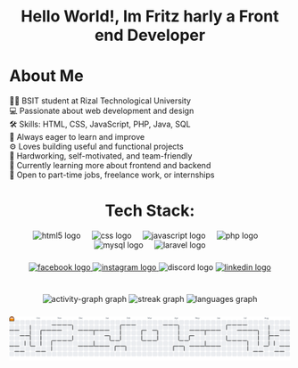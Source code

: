 <h1 align="center">Hello World!, Im Fritz harly a Front end Developer</h1>
<h1>About Me</h1>
🧑‍💻 BSIT student at Rizal Technological University <br>
💻 Passionate about web development and design <br>
🛠️ Skills: HTML, CSS, JavaScript, PHP, Java, SQL <br>
🎯 Always eager to learn and improve <br> 
⚙️ Loves building useful and functional projects <br>
🤝 Hardworking, self-motivated, and team-friendly <br>
🌱 Currently learning more about frontend and backend <br>
🚀 Open to part-time jobs, freelance work, or internships <br>



###
<h1 align="center">Tech Stack:</h1>
<div align="center">
  <img src="https://cdn.simpleicons.org/html5/E34F26" height="60" alt="html5 logo"  />
  <img width="12" />
  <img src="https://cdn.simpleicons.org/css/1572B6" height="60" alt="css logo"  />
  <img width="12" />
  <img src="https://cdn.simpleicons.org/javascript/F7DF1E" height="60" alt="javascript logo"  />
  <img width="12" />
  <img src="https://cdn.simpleicons.org/php/777BB4" height="60" alt="php logo"  />
  <img width="12" />
  <img src="https://cdn.simpleicons.org/mysql/4479A1" height="60" alt="mysql logo"  />
  <img width="12" />
  <img src="https://cdn.simpleicons.org/laravel/FF2D20" height="60" alt="laravel logo"  />
</div>

###

<div align="center">
  <a href="https://www.facebook.com/fritz.harly.3" target="_blank">
    <img src="https://img.shields.io/static/v1?message=Facebook&logo=facebook&label=&color=1877F2&logoColor=white&labelColor=&style=for-the-badge" height="25" alt="facebook logo"  />
  </a>
  <a href="https://www.instagram.com/frehitz_____/" target="_blank">
    <img src="https://img.shields.io/static/v1?message=Instagram&logo=instagram&label=&color=E4405F&logoColor=white&labelColor=&style=for-the-badge" height="25" alt="instagram logo"  />
  </a>
  <img src="https://img.shields.io/static/v1?message=Discord&logo=discord&label=&color=7289DA&logoColor=white&labelColor=&style=for-the-badge" height="25" alt="discord logo"  />
  <a href="https://www.linkedin.com/in/fritz-harly-degamo-35b37530a/" target="_blank">
    <img src="https://img.shields.io/static/v1?message=LinkedIn&logo=linkedin&label=&color=0077B5&logoColor=white&labelColor=&style=for-the-badge" height="25" alt="linkedin logo"  />
  </a>
</div>

###

<br clear="both">

<div align="center">
  <img src="https://github-readme-activity-graph.vercel.app/graph?username=Frehitzz&radius=16&theme=nord&area=true&order=5" height="300" alt="activity-graph graph"  />
  <img src="https://streak-stats.demolab.com?user=Frehitzz&locale=en&mode=daily&theme=tokyonight&hide_border=true&border_radius=10&order=3" height="100" alt="streak graph"  />
  <img src="https://github-readme-stats.vercel.app/api/top-langs?username=Frehitzz&locale=en&hide_title=false&layout=compact&card_width=320&langs_count=9&theme=tokyonight&hide_border=true&order=2" height="150" alt="languages graph"  />
</div>

###

<picture>
  <source media="(prefers-color-scheme: dark)" srcset="https://raw.githubusercontent.com/Frehitzz/Frehitzz/output/pacman-contribution-graph-dark.svg">
  <source media="(prefers-color-scheme: light)" srcset="https://raw.githubusercontent.com/Frehitzz/Frehitzz/output/pacman-contribution-graph.svg">
  <img alt="pacman contribution graph" src="https://raw.githubusercontent.com/Frehitzz/Frehitzz/output/pacman-contribution-graph.svg">
</picture>

###
